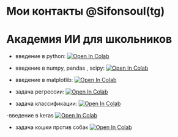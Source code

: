 # Мои контакты @Sifonsoul(tg)

# Академия ИИ для школьников

 - введение в python:
[![Open In Colab](https://colab.research.google.com/assets/colab-badge.svg)](https://colab.research.google.com/drive/1cYKk4g0RhYbNTTGyQEB-YjAMy7bAzqWf?usp=sharing)

 - введение в numpy, pandas , scipy:
[![Open In Colab](https://colab.research.google.com/assets/colab-badge.svg)](https://colab.research.google.com/drive/1CHucM2Qetv4OHvT5eF9ayWAxORwnZ7Ro?usp=sharing)

 - введение в matplotlib:
[![Open In Colab](https://colab.research.google.com/assets/colab-badge.svg)](https://colab.research.google.com/drive/19VJp39pHTgnviiWfq4iiF35ZmQfSiOFy?usp=sharing)

 - задача регрессии:
[![Open In Colab](https://colab.research.google.com/assets/colab-badge.svg)](https://colab.research.google.com/drive/1BJ7k7iz8ZCZCrSqNrI0mfKLYzsuVE6Pc?usp=sharing)

 - задача классификации:
[![Open In Colab](https://colab.research.google.com/assets/colab-badge.svg)](https://colab.research.google.com/drive/1xWTVWNGOmpIv2-qvUJrvzpUIHiRrh6QH?usp=sharing)

-введение в keras
[![Open In Colab](https://colab.research.google.com/assets/colab-badge.svg)](https://colab.research.google.com/drive/1d4WbTWu68apPEVJNfSaxd8bX0VWC6sTa?usp=sharing)

- задача кошки против собак
[![Open In Colab](https://colab.research.google.com/assets/colab-badge.svg)](https://colab.research.google.com/drive/1o7DjuAEMOqfF5BMRG9FuXh8IvJ7zfetG?usp=sharing)



